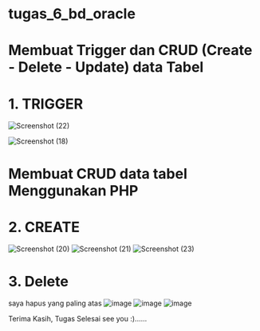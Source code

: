 # tugas_6_bd_oracle

# Membuat Trigger dan CRUD (Create - Delete - Update) data Tabel

# 1. TRIGGER

![Screenshot (22)](https://user-images.githubusercontent.com/46704219/147634175-e5b838e7-bb76-4c60-9968-f9c254283f2c.png)

![Screenshot (18)](https://user-images.githubusercontent.com/46704219/147634212-628e2470-de6e-4768-a0ef-95e337f84dd9.png)

# Membuat CRUD data tabel Menggunakan PHP

# 2. CREATE

![Screenshot (20)](https://user-images.githubusercontent.com/46704219/147635512-73da3312-2113-43ae-9658-d1cd8e4f2f06.png)
![Screenshot (21)](https://user-images.githubusercontent.com/46704219/147635579-a5b110fa-0a36-44ee-a53c-5fdde880447a.png)
![Screenshot (23)](https://user-images.githubusercontent.com/46704219/147635590-82c5e783-d89a-4a53-84c0-20b4e206a7d4.png)

# 3. Delete
saya hapus yang paling atas
![image](https://user-images.githubusercontent.com/46704219/147635689-c992a909-8fec-4915-8b0e-f6e56909d874.png)
![image](https://user-images.githubusercontent.com/46704219/147635717-5e7332b9-0149-44d4-bd6f-e985f24f2edc.png)
![image](https://user-images.githubusercontent.com/46704219/147635746-67572129-da92-4514-b6e3-037ac2e8c3ad.png)

Terima Kasih, Tugas Selesai see you :)......
